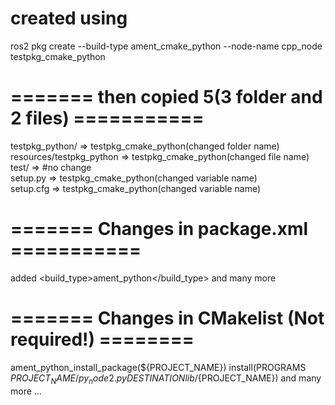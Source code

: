 # created using 
ros2 pkg create --build-type ament_cmake_python --node-name cpp_node testpkg_cmake_python

# ======= then copied 5(3 folder and 2 files) ===========
testpkg_python/            => testpkg_cmake_python(changed folder name)\
resources/testpkg_python   => testpkg_cmake_python(changed file name)\
test/                      => #no change\
setup.py                   => testpkg_cmake_python(changed variable name)\
setup.cfg                  => testpkg_cmake_python(changed variable name)

# ======= Changes in package.xml ===========
added <build_type>ament_python</build_type> and many more

# ======= Changes in CMakelist (Not required!) ========
ament_python_install_package(${PROJECT_NAME})
install(PROGRAMS ${PROJECT_NAME}/py_node2.py DESTINATION lib/${PROJECT_NAME})
and many more ...